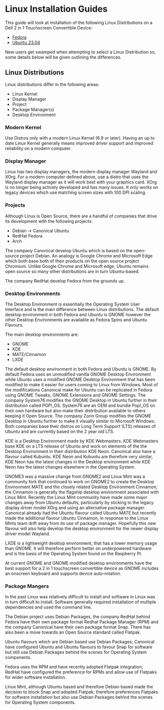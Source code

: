 # Linux Installation Guides

This guide will look at installation of the following Linux Distributions on a Dell 2 in 1 Touchscreen Convertible Device:

* [Fedora](./fedora#readme)
* [Ubuntu 23.04](https://github.com/PhilipYip1988/linux/tree/main/001_ubuntu2304#readme)

New users get swamped when attempting to select a Linux Distribution so, some details below will be given outlining the differences.

## Linux Distributions 

Linux distributions differ in the following areas:

* Linux Kernel
* Display Manager
* Project
* Package Manager(s)
* Desktop Environment

### Modern Kernel

Use Distros only with a modern Linux Kernel (6.9 or later). Having an up to date Linux Kernel generally means improved driver support and improved reliability on a modern computer.

### Display Manager

Linux has two display managers, the modern display manager Wayland and XOrg. For a modern computer defined above, use a distro that uses the Wayland display manager as it will work best with your graphics card. XOrg is no longer being actively developed and has many issues. It only works on legacy devices which use matching screen sizes with 100 DPI scaling.

### Projects

Although Linux is Open Source, there are a handful of companies that drive its development with the following projects:

* Debian → Canonical Ubuntu
* RedHat Fedora
* Arch

The company Canonical develop Ubuntu which is based on the open-source project Debian. An analogy is Google Chrome and Microsoft Edge which both base both of their products on the open source project Chromium. Unlike Google Chrome and Microsoft edge, Ubuntu remains open source so many other distributions are in turn Ubuntu-based.

The company RedHat develop Fedora from the grounds up.

### Desktop Environments

The Desktop Environment is essentially the Operating System User Interface and is the main difference between Linux distributions. The default desktop environment in both Fedora and Ubuntu is GNOME however the other Desktop Environments are available as Fedora Spins and Ubuntu Flavours.

The main desktop environments are:

* GNOME
* KDE
* MATE/Cinnamon
* LXDE

The default desktop environment in both Fedora and Ubuntu is GNOME. By default Fedora uses an unmodified vanilla GNOME Desktop Environment while Ubuntu uses a modified GNOME Desktop Environment that has been modified to make it easier for users coming to Linux from Windows. Most of the modifications Canonical make for Ubuntu can be replicated in Fedora using GNOME Tweaks, GNOME Extensions and GNOME Settings. The company System76 modifies the GNOME Desktop in Ubuntu further in their distribution called POP!_OS. System76 are an OEM and bundle Pop!_OS on their own hardware but also make their distribution available to others keeping it Open Source. The company Zorin Group modifies the GNOME Desktop in Ubuntu further to make it visually similar to Microsoft Windows. Both companies base their distros on Long Term Support (LTS) releases of Ubuntu and are currently based on the 2 year old LTS.

KDE is a Desktop Environment made by KDE Webmasters. KDE Webmasters base KDE on a LTS release of Ubuntu and work on elements of the the Desktop Environment in their distribution KDE Neon. Canonical also have a flavour called Kubuntu. KDE Neon and Kubuntu are therefore very similar, KDE Neon has the latest changes in the Desktop environment while KDE Neon has the latest changes elsewhere in the Operating System.

GNOME3 was a massive change from GNOME2 and Linux Mint was a community fork that continued to work on GNOME2 to create the Desktop Environment MATE and the closely related Desktop Environment Cinnamon; the Cinnamon is generally the flagship desktop environment associated with Linux Mint. Recently the Linux Mint community have made some major changes away from Ubuntu defaults, particularly by sticking to the legacy display driver model XOrg and using an alternative package manager. Canonical already had the Ubuntu flavour called Ubuntu MATE but recently made the additional flavour Ubuntu Cinnamon, in response to the Linux Mints team drift away from its use of package manager. Hopefully this new flavour will also help develop the desktop environment for the newer display driver model Wayland.

LXDE is a lightweight desktop environment, that has a lower memory usage than GNOME. It will therefore perform better on underpowered hardware and is the basis of the Operating System found on the Raspberry PI.

At current GNOME and GNOME modified desktop environments have the best support for a 2 in 1 touchscreen convertible device as GNOME includes an onscreen keyboard and supports device auto-rotation. 

### Package Mangers

In the past Linux was relatively difficult to install and software in Linux was in turn difficult to install. Software generally required installation of multiple dependencies and used the command line.

The Debian project uses Debian Packages, the company RedHat behind Fedora have their own package format Redhat Package Manager (RPM) and the company Canonical have their own package format Snap. There has also been a move towards an Open Source standard called Flatpak.

Ubuntu flavours which are Debian based use Debian Packages; Canonical have configured Ubuntu and Ubuntu flavours to favour Snap for software but still use Debian Packages behind the scenes for Operating System components.

Fedora uses the RPM and have recently adopted Flatpak integration; RedHat have configured the preference for RPMs and allow use of Flatpaks for wider software installation.

Linux Mint, although Ubuntu based and therefore Debian based made the decision to block Snap and adopted Flatpak; therefore preferences Flatpaks for software installation but also use Debian Packages behind the scenes for Operating System components.